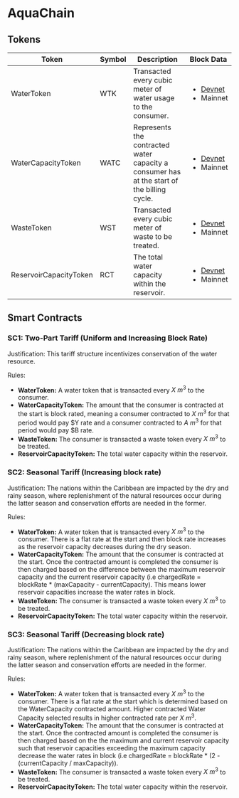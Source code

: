 # AquaChain

## Tokens

| Token | Symbol | Description | Block Data
|---|---|---|---|
| WaterToken | WTK | Transacted every cubic meter of water usage to the consumer. | <ul><li>[Devnet](https://explorer.solana.com/address/DNVaLEjKvXXVitRqSsECzxSUi7ASDzmteTn5WeCqxoPE?cluster=devnet)</li><li>Mainnet</li></ul> |
| WaterCapacityToken | WATC | Represents the contracted water capacity a consumer has at the start of the billing cycle. | <ul><li>[Devnet](https://explorer.solana.com/address/FV2Exaqv4p9j4qkrSFffybqXsWWUgZkBeN4UiRSrnhWc?cluster=devnet)</li><li>Mainnet</li></ul> |
| WasteToken | WST | Transacted every cubic meter of waste to be treated. | <ul><li>[Devnet](https://explorer.solana.com/address/6Z5ENchymACuNgXpVr3XLRDK2bQexj3RPpcJCN6Cpbfs?cluster=devnet)</li><li>Mainnet</li></ul> |
| ReservoirCapacityToken | RCT | The total water capacity within the reservoir. | <ul><li>[Devnet](https://explorer.solana.com/address/Hvik5e4dKiznG2cS1sfqqy1g4ivYGrcny6ra4k1hFQqX?cluster=devnet)</li><li>Mainnet</li></ul> |

## Smart Contracts

### SC1: Two-Part Tariff (Uniform and Increasing Block Rate)
Justification: This tariff structure incentivizes conservation of the water resource.

Rules: 	
- **WaterToken:** A water token that is transacted every $X\ m^3$ to the consumer.
- **WaterCapacityToken:** The amount that the consumer is contracted at the start is block rated, meaning a consumer contracted to $X \ m^3$ for that period would pay $Y rate and a consumer contracted to $A \ m^3$ for that period would pay $B rate.
- **WasteToken:** The consumer is transacted a waste token every $X \ m^3$ to be treated.
- **ReservoirCapacityToken:** The total water capacity within the reservoir.


### SC2: Seasonal Tariff (Increasing block rate)
Justification: The nations within the Caribbean are impacted by the dry and rainy season, where replenishment of the natural resources occur during the latter season and conservation efforts are needed in the former.

Rules: 	
- **WaterToken:** A water token that is transacted every $X \ m^3$ to the consumer. There is a flat rate at the start and then block rate increases as the reservoir capacity decreases during the dry season.
- **WaterCapacityToken:** The amount that the consumer is contracted at the start. Once the contracted amount is completed the consumer is then charged based on the difference between the maximum reservoir capacity and the current reservoir capacity (i.e chargedRate = blockRate * (maxCapacity - currentCapacity). This means lower reservoir capacities increase the water rates in block.
- **WasteToken:** The consumer is transacted a waste token every $X \ m^3$ to be treated.
- **ReservoirCapacityToken:** The total water capacity within the reservoir.

### SC3: Seasonal Tariff (Decreasing block rate)
Justification: The nations within the Caribbean are impacted by the dry and rainy season, where replenishment of the natural resources occur during the latter season and conservation efforts are needed in the former.

Rules: 	
- **WaterToken:** A water token that is transacted every $X \ m^3$ to the consumer. There is a flat rate at the start which is determined based on the WaterCapacity contracted amount. Higher contracted Water Capacity selected results in higher contracted rate per $X \ m^3$.
- **WaterCapacityToken:** The amount that the consumer is contracted at the start. Once the contracted amount is completed the consumer is then charged based on the the maximum and current reservoir capacity such that reservoir capacities exceeding the maximum capacity decrease the water rates in block (i.e chargedRate = blockRate * (2 - (currentCapacity / maxCapacity)). 
- **WasteToken:** The consumer is transacted a waste token every $X\ m^3$ to be treated.
- **ReservoirCapacityToken:** The total water capacity within the reservoir.
